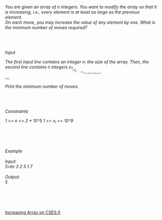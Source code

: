 <h6>
You are given an array of n integers. You want to modify the array so that it is increasing, i.e., every element is at least as large as the previous element.
<br>On each move, you may increase the value of any element by one. What is the minimum number of moves required?

<br><br><br>
Input<br>

The first input line contains an integer n: the size of the array.
Then, the second line contains n integers x<sub>1<sub>,x<sub>2<sub>, .... ,x<sub>n<sub>: the contents of the array.
 <br><br><br>
Output <br>

Print the minimum number of moves.

<br><br><br>
Constraints
<br>

1 <= n <= 2 * 10^5
1 <= x<sub>i</sub> <= 10^9

<br><br><br>

Example<br><br>
Input:<br>
5<br
3 2 5 1 7
<br><br>
Output: <br>
5
</h6><br><br><br><a href="https://cses.fi/problemset/task/1094">Increasing Array on CSES.fi</a>
